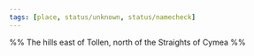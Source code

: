 ```yaml
---
tags: [place, status/unknown, status/namecheck]
---
```


%% The hills east of Tollen, north of the Straights of Cymea %%
